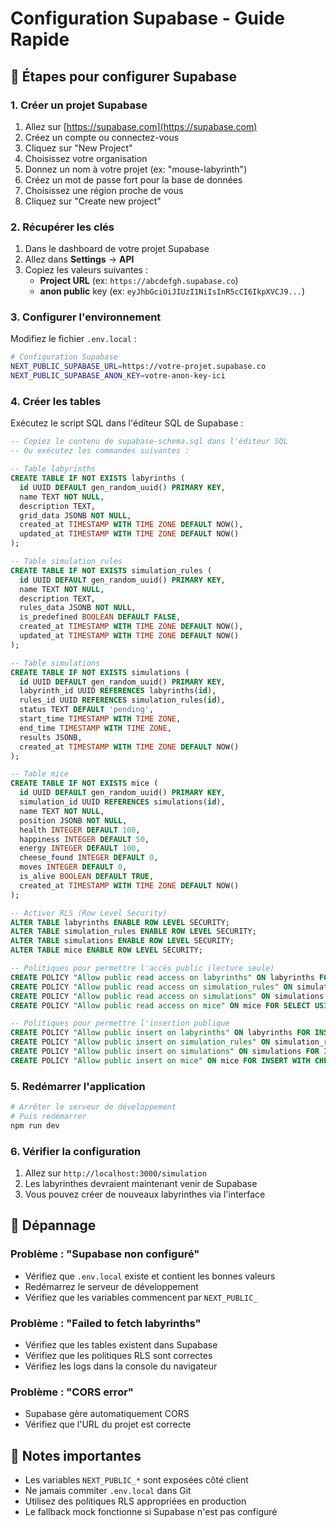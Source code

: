 # Configuration Supabase - Guide Rapide

## 🚀 Étapes pour configurer Supabase

### 1. Créer un projet Supabase

1. Allez sur [https://supabase.com](https://supabase.com)
2. Créez un compte ou connectez-vous
3. Cliquez sur "New Project"
4. Choisissez votre organisation
5. Donnez un nom à votre projet (ex: "mouse-labyrinth")
6. Créez un mot de passe fort pour la base de données
7. Choisissez une région proche de vous
8. Cliquez sur "Create new project"

### 2. Récupérer les clés

1. Dans le dashboard de votre projet Supabase
2. Allez dans **Settings** → **API**
3. Copiez les valeurs suivantes :
   - **Project URL** (ex: `https://abcdefgh.supabase.co`)
   - **anon public** key (ex: `eyJhbGciOiJIUzI1NiIsInR5cCI6IkpXVCJ9...`)

### 3. Configurer l'environnement

Modifiez le fichier `.env.local` :

```bash
# Configuration Supabase
NEXT_PUBLIC_SUPABASE_URL=https://votre-projet.supabase.co
NEXT_PUBLIC_SUPABASE_ANON_KEY=votre-anon-key-ici
```

### 4. Créer les tables

Exécutez le script SQL dans l'éditeur SQL de Supabase :

```sql
-- Copiez le contenu de supabase-schema.sql dans l'éditeur SQL
-- Ou exécutez les commandes suivantes :

-- Table labyrinths
CREATE TABLE IF NOT EXISTS labyrinths (
  id UUID DEFAULT gen_random_uuid() PRIMARY KEY,
  name TEXT NOT NULL,
  description TEXT,
  grid_data JSONB NOT NULL,
  created_at TIMESTAMP WITH TIME ZONE DEFAULT NOW(),
  updated_at TIMESTAMP WITH TIME ZONE DEFAULT NOW()
);

-- Table simulation_rules
CREATE TABLE IF NOT EXISTS simulation_rules (
  id UUID DEFAULT gen_random_uuid() PRIMARY KEY,
  name TEXT NOT NULL,
  description TEXT,
  rules_data JSONB NOT NULL,
  is_predefined BOOLEAN DEFAULT FALSE,
  created_at TIMESTAMP WITH TIME ZONE DEFAULT NOW(),
  updated_at TIMESTAMP WITH TIME ZONE DEFAULT NOW()
);

-- Table simulations
CREATE TABLE IF NOT EXISTS simulations (
  id UUID DEFAULT gen_random_uuid() PRIMARY KEY,
  labyrinth_id UUID REFERENCES labyrinths(id),
  rules_id UUID REFERENCES simulation_rules(id),
  status TEXT DEFAULT 'pending',
  start_time TIMESTAMP WITH TIME ZONE,
  end_time TIMESTAMP WITH TIME ZONE,
  results JSONB,
  created_at TIMESTAMP WITH TIME ZONE DEFAULT NOW()
);

-- Table mice
CREATE TABLE IF NOT EXISTS mice (
  id UUID DEFAULT gen_random_uuid() PRIMARY KEY,
  simulation_id UUID REFERENCES simulations(id),
  name TEXT NOT NULL,
  position JSONB NOT NULL,
  health INTEGER DEFAULT 100,
  happiness INTEGER DEFAULT 50,
  energy INTEGER DEFAULT 100,
  cheese_found INTEGER DEFAULT 0,
  moves INTEGER DEFAULT 0,
  is_alive BOOLEAN DEFAULT TRUE,
  created_at TIMESTAMP WITH TIME ZONE DEFAULT NOW()
);

-- Activer RLS (Row Level Security)
ALTER TABLE labyrinths ENABLE ROW LEVEL SECURITY;
ALTER TABLE simulation_rules ENABLE ROW LEVEL SECURITY;
ALTER TABLE simulations ENABLE ROW LEVEL SECURITY;
ALTER TABLE mice ENABLE ROW LEVEL SECURITY;

-- Politiques pour permettre l'accès public (lecture seule)
CREATE POLICY "Allow public read access on labyrinths" ON labyrinths FOR SELECT USING (true);
CREATE POLICY "Allow public read access on simulation_rules" ON simulation_rules FOR SELECT USING (true);
CREATE POLICY "Allow public read access on simulations" ON simulations FOR SELECT USING (true);
CREATE POLICY "Allow public read access on mice" ON mice FOR SELECT USING (true);

-- Politiques pour permettre l'insertion publique
CREATE POLICY "Allow public insert on labyrinths" ON labyrinths FOR INSERT WITH CHECK (true);
CREATE POLICY "Allow public insert on simulation_rules" ON simulation_rules FOR INSERT WITH CHECK (true);
CREATE POLICY "Allow public insert on simulations" ON simulations FOR INSERT WITH CHECK (true);
CREATE POLICY "Allow public insert on mice" ON mice FOR INSERT WITH CHECK (true);
```

### 5. Redémarrer l'application

```bash
# Arrêter le serveur de développement
# Puis redémarrer
npm run dev
```

### 6. Vérifier la configuration

1. Allez sur `http://localhost:3000/simulation`
2. Les labyrinthes devraient maintenant venir de Supabase
3. Vous pouvez créer de nouveaux labyrinthes via l'interface

## 🔧 Dépannage

### Problème : "Supabase non configuré"
- Vérifiez que `.env.local` existe et contient les bonnes valeurs
- Redémarrez le serveur de développement
- Vérifiez que les variables commencent par `NEXT_PUBLIC_`

### Problème : "Failed to fetch labyrinths"
- Vérifiez que les tables existent dans Supabase
- Vérifiez que les politiques RLS sont correctes
- Vérifiez les logs dans la console du navigateur

### Problème : "CORS error"
- Supabase gère automatiquement CORS
- Vérifiez que l'URL du projet est correcte

## 📝 Notes importantes

- Les variables `NEXT_PUBLIC_*` sont exposées côté client
- Ne jamais commiter `.env.local` dans Git
- Utilisez des politiques RLS appropriées en production
- Le fallback mock fonctionne si Supabase n'est pas configuré